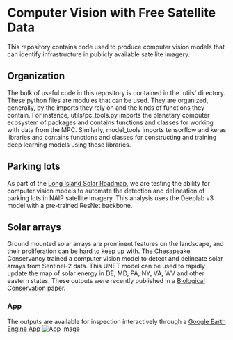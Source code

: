 # Computer Vision with Free Satellite Data
This repository contains code used to produce computer vision models that can identify infrastructure in publicly available satellite imagery.

## Organization
The bulk of useful code in this repository is contained in the 'utils' directory. These python files are modules that can be used. They are organized, generally, by the imports they rely on and the kinds of functions they contain. For instance, utils/pc_tools.py imports the planetary computer ecosystem of packages and contains functions and classes for working with data from the MPC. Similarly, model_tools imports tensorflow and keras libraries and contains functions and classes for constructing and training deep learning models using these libraries.

## Parking lots
As part of the [Long Island Solar Roadmap](https://solarroadmap.org), we are testing the ability for computer vision models to automate the detection and delineation of parking lots in NAIP satellite imagery.  This analysis uses the Deeplab v3 model with a pre-trained ResNet backbone.

## Solar arrays
Ground mounted solar arrays are prominent features on the landscape, and their proliferation can be hard to keep up with.  The Chesapeake Conservancy trained a computer vision model to detect and delineate solar arrays from Sentinel-2 data.  This UNET model can be used to rapidly update the map of solar energy in DE, MD, PA, NY, VA, WV and other eastern states. These outputs were recently published in a [Biological Conservation](https://www.sciencedirect.com/science/article/pii/S0006320723001751) paper. 

### App
The outputs are available for inspection interactively through a [Google Earth Engine App]([https://defendersofwildlifegis.users.earthengine.app/view/compviz](https://mevans-cic.users.earthengine.app/view/cpksolar)https://mevans-cic.users.earthengine.app/view/cpksolar)
![App image](/images/compVizApp.png)
